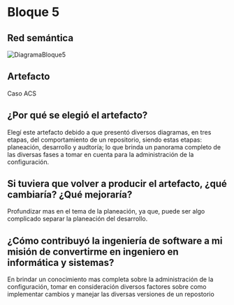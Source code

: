 # Bloque 5

## Red semántica

![DiagramaBloque5](https://user-images.githubusercontent.com/37462034/141708344-cd439098-7794-4258-9411-3da5a9328501.png)

## Artefacto

Caso ACS

## ¿Por qué se elegió el artefacto?

Elegí este artefacto debido a que presentó diversos diagramas, en tres etapas, del comportamiento de un repositorio, siendo estas etapas: planeación, desarrollo y audtoría; lo que brinda un panorama completo de las diversas fases a tomar en cuenta para la administración de la configuración.

## Si tuviera que volver a producir el artefacto, ¿qué cambiaría? ¿Qué mejoraría?

Profundizar mas en el tema de la planeación, ya que, puede ser algo complicado separar la planeación del desarrollo.

## ¿Cómo contribuyó la ingeniería de software a mi misión de convertirme en ingeniero en informática y sistemas?

En brindar un conocimiento mas completa sobre la administración de la configuración, tomar en consideración diversos factores sobre como implementar cambios y manejar las diversas versiones de un repostorio
